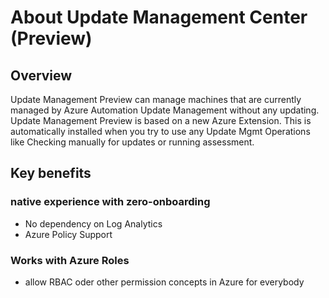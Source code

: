 # About Update Management Center (Preview)

## Overview

Update Management Preview can manage machines that are currently managed by Azure Automation Update Management without any updating.
Update Management Preview is based on a new Azure Extension. This is automatically installed when you try to use any Update Mgmt Operations 
like Checking manually for updates or running assessment.

## Key benefits 

### native experience with zero-onboarding 
- No dependency on Log Analytics 
- Azure Policy Support 

### Works with Azure Roles
- allow RBAC oder other permission concepts in Azure for everybody

